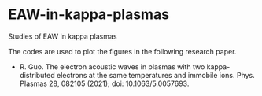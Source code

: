 # EAW-in-kappa-plasmas
Studies of EAW in kappa plasmas

The codes are used to plot the figures in the following research paper. 

- R. Guo. The electron acoustic waves in plasmas with two kappa-distributed electrons at the same temperatures and immobile ions. Phys. Plasmas 28, 082105 (2021); doi: 10.1063/5.0057693.

